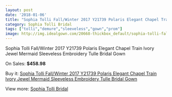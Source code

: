 ```yaml
---
layout: post
date: '2018-01-06'
title: "Sophia Tolli Fall/Winter 2017 Y21739 Polaris Elegant Chapel Train Ivory Jewel Mermaid Sleeveless Embroidery Tulle Bridal Gown"
category: Sophia Tolli Bridal
tags: ["tolli","demure","sleeveless","gown","prom"]
image: http://img.idealgown.com/20668-thickbox_default/sophia-tolli-fall-winter-2017-y21739-polaris-elegant-chapel-train-ivory-jewel-mermaid-sleeveless-embroidery-tulle-bridal-gown.jpg
---
```

Sophia Tolli Fall/Winter 2017 Y21739 Polaris Elegant Chapel Train Ivory Jewel Mermaid Sleeveless Embroidery Tulle Bridal Gown

On Sales: **$458.98**
<a href="https://www.idealgown.com/en/sophia-tolli-bridal/7814-sophia-tolli-fall-winter-2017-y21739-polaris-elegant-chapel-train-ivory-jewel-mermaid-sleeveless-embroidery-tulle-bridal-gown.html"><amp-img layout="responsive" width="600" height="600" src="//img.idealgown.com/20668-thickbox_default/sophia-tolli-fall-winter-2017-y21739-polaris-elegant-chapel-train-ivory-jewel-mermaid-sleeveless-embroidery-tulle-bridal-gown.jpg" alt="Sophia Tolli Fall/Winter 2017 Y21739 Polaris Elegant Chapel Train Ivory Jewel Mermaid Sleeveless Embroidery Tulle Bridal Gown 0" /></a>
<a href="https://www.idealgown.com/en/sophia-tolli-bridal/7814-sophia-tolli-fall-winter-2017-y21739-polaris-elegant-chapel-train-ivory-jewel-mermaid-sleeveless-embroidery-tulle-bridal-gown.html"><amp-img layout="responsive" width="600" height="600" src="//img.idealgown.com/20674-thickbox_default/sophia-tolli-fall-winter-2017-y21739-polaris-elegant-chapel-train-ivory-jewel-mermaid-sleeveless-embroidery-tulle-bridal-gown.jpg" alt="Sophia Tolli Fall/Winter 2017 Y21739 Polaris Elegant Chapel Train Ivory Jewel Mermaid Sleeveless Embroidery Tulle Bridal Gown 1" /></a>
<a href="https://www.idealgown.com/en/sophia-tolli-bridal/7814-sophia-tolli-fall-winter-2017-y21739-polaris-elegant-chapel-train-ivory-jewel-mermaid-sleeveless-embroidery-tulle-bridal-gown.html"><amp-img layout="responsive" width="600" height="600" src="//img.idealgown.com/20673-thickbox_default/sophia-tolli-fall-winter-2017-y21739-polaris-elegant-chapel-train-ivory-jewel-mermaid-sleeveless-embroidery-tulle-bridal-gown.jpg" alt="Sophia Tolli Fall/Winter 2017 Y21739 Polaris Elegant Chapel Train Ivory Jewel Mermaid Sleeveless Embroidery Tulle Bridal Gown 2" /></a>
<a href="https://www.idealgown.com/en/sophia-tolli-bridal/7814-sophia-tolli-fall-winter-2017-y21739-polaris-elegant-chapel-train-ivory-jewel-mermaid-sleeveless-embroidery-tulle-bridal-gown.html"><amp-img layout="responsive" width="600" height="600" src="//img.idealgown.com/20672-thickbox_default/sophia-tolli-fall-winter-2017-y21739-polaris-elegant-chapel-train-ivory-jewel-mermaid-sleeveless-embroidery-tulle-bridal-gown.jpg" alt="Sophia Tolli Fall/Winter 2017 Y21739 Polaris Elegant Chapel Train Ivory Jewel Mermaid Sleeveless Embroidery Tulle Bridal Gown 3" /></a>
<a href="https://www.idealgown.com/en/sophia-tolli-bridal/7814-sophia-tolli-fall-winter-2017-y21739-polaris-elegant-chapel-train-ivory-jewel-mermaid-sleeveless-embroidery-tulle-bridal-gown.html"><amp-img layout="responsive" width="600" height="600" src="//img.idealgown.com/20671-thickbox_default/sophia-tolli-fall-winter-2017-y21739-polaris-elegant-chapel-train-ivory-jewel-mermaid-sleeveless-embroidery-tulle-bridal-gown.jpg" alt="Sophia Tolli Fall/Winter 2017 Y21739 Polaris Elegant Chapel Train Ivory Jewel Mermaid Sleeveless Embroidery Tulle Bridal Gown 4" /></a>
<a href="https://www.idealgown.com/en/sophia-tolli-bridal/7814-sophia-tolli-fall-winter-2017-y21739-polaris-elegant-chapel-train-ivory-jewel-mermaid-sleeveless-embroidery-tulle-bridal-gown.html"><amp-img layout="responsive" width="600" height="600" src="//img.idealgown.com/20670-thickbox_default/sophia-tolli-fall-winter-2017-y21739-polaris-elegant-chapel-train-ivory-jewel-mermaid-sleeveless-embroidery-tulle-bridal-gown.jpg" alt="Sophia Tolli Fall/Winter 2017 Y21739 Polaris Elegant Chapel Train Ivory Jewel Mermaid Sleeveless Embroidery Tulle Bridal Gown 5" /></a>
<a href="https://www.idealgown.com/en/sophia-tolli-bridal/7814-sophia-tolli-fall-winter-2017-y21739-polaris-elegant-chapel-train-ivory-jewel-mermaid-sleeveless-embroidery-tulle-bridal-gown.html"><amp-img layout="responsive" width="600" height="600" src="//img.idealgown.com/20669-thickbox_default/sophia-tolli-fall-winter-2017-y21739-polaris-elegant-chapel-train-ivory-jewel-mermaid-sleeveless-embroidery-tulle-bridal-gown.jpg" alt="Sophia Tolli Fall/Winter 2017 Y21739 Polaris Elegant Chapel Train Ivory Jewel Mermaid Sleeveless Embroidery Tulle Bridal Gown 6" /></a>

Buy it: [Sophia Tolli Fall/Winter 2017 Y21739 Polaris Elegant Chapel Train Ivory Jewel Mermaid Sleeveless Embroidery Tulle Bridal Gown](https://www.idealgown.com/en/sophia-tolli-bridal/7814-sophia-tolli-fall-winter-2017-y21739-polaris-elegant-chapel-train-ivory-jewel-mermaid-sleeveless-embroidery-tulle-bridal-gown.html "Sophia Tolli Fall/Winter 2017 Y21739 Polaris Elegant Chapel Train Ivory Jewel Mermaid Sleeveless Embroidery Tulle Bridal Gown")

View more: [Sophia Tolli Bridal](https://www.idealgown.com/en/52-sophia-tolli-bridal "Sophia Tolli Bridal")